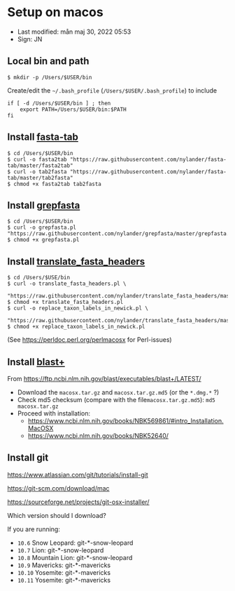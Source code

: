 # Setup on macos

- Last modified: mån maj 30, 2022  05:53
- Sign: JN

## Local bin and path

    $ mkdir -p /Users/$USER/bin

Create/edit the `~/.bash_profile` (`/Users/$USER/.bash_profile`) to include

    if [ -d /Users/$USER/bin ] ; then
        export PATH=/Users/$USER/bin:$PATH
    fi

## Install [fasta-tab](https://github.com/nylander/fasta-tab)

    $ cd /Users/$USER/bin
    $ curl -o fasta2tab "https://raw.githubusercontent.com/nylander/fasta-tab/master/fasta2tab"
    $ curl -o tab2fasta "https://raw.githubusercontent.com/nylander/fasta-tab/master/tab2fasta"
    $ chmod +x fasta2tab tab2fasta

## Install [grepfasta](https://github.com/nylander/grepfasta)

    $ cd /Users/$USER/bin
    $ curl -o grepfasta.pl "https://raw.githubusercontent.com/nylander/grepfasta/master/grepfasta.pl"
    $ chmod +x grepfasta.pl

## Install [translate_fasta_headers](https://github.com/nylander/translate_fasta_headers)

    $ cd /Users/$USE/bin
    $ curl -o translate_fasta_headers.pl \
        "https://raw.githubusercontent.com/nylander/translate_fasta_headers/master/translate_fasta_headers.pl"
    $ chmod +x translate_fasta_headers.pl
    $ curl -o replace_taxon_labels_in_newick.pl \
        "https://raw.githubusercontent.com/nylander/translate_fasta_headers/master/replace_taxon_labels_in_newick.pl"
    $ chmod +x replace_taxon_labels_in_newick.pl

(See <https://perldoc.perl.org/perlmacosx> for Perl-issues)

## Install [blast+](https://ftp.ncbi.nlm.nih.gov/blast/executables/blast+/LATEST/)

From <https://ftp.ncbi.nlm.nih.gov/blast/executables/blast+/LATEST/>

- Download the `macosx.tar.gz` and `macosx.tar.gz.md5` (or the `*.dmg.*` ?)
- Check md5 checksum (compare with the file`macosx.tar.gz.md5`): `md5 macosx.tar.gz`
- Proceed with installation:
    - <https://www.ncbi.nlm.nih.gov/books/NBK569861/#intro_Installation.MacOSX>
    - <https://www.ncbi.nlm.nih.gov/books/NBK52640/>

## Install git

<https://www.atlassian.com/git/tutorials/install-git>

<https://git-scm.com/download/mac>

<https://sourceforge.net/projects/git-osx-installer/>

Which version should I download?

If you are running:

- `10.6` Snow Leopard: git-*-snow-leopard
- `10.7` Lion: git-*-snow-leopard
- `10.8` Mountain Lion: git-*-snow-leopard
- `10.9` Mavericks: git-*-mavericks
- `10.10` Yosemite: git-*-mavericks
- `10.11` Yosemite: git-*-mavericks


